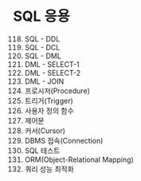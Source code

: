 # SQL 응용

118. SQL - DDL
119. SQL - DCL
120. SQL - DML
121. DML - SELECT-1
122. DML - SELECT-2
123. DML - JOIN
124. 프로시저(Procedure)
125. 트리거(Trigger)
126. 사용자 정의 함수
127. 제어문
128. 커서(Cursor)
129. DBMS 접속(Connection)
130. SQL 테스트
131. ORM(Object-Relational Mapping)
132. 쿼리 성능 최적화
